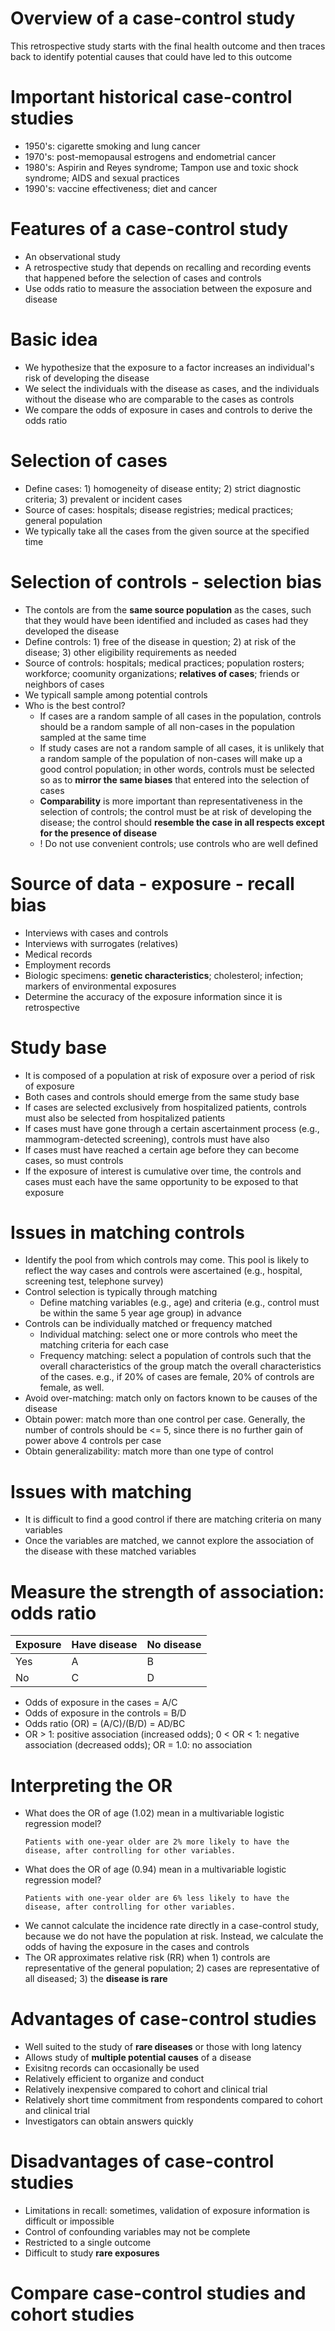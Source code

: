 # Overview of a case-control study
This retrospective study starts with the final health outcome and then traces back to identify potential causes that could have led to this outcome

# Important historical case-control studies
- 1950's: cigarette smoking and lung cancer
- 1970's: post-memopausal estrogens and endometrial cancer
- 1980's: Aspirin and Reyes syndrome; Tampon use and toxic shock syndrome; AIDS and sexual practices
- 1990's: vaccine effectiveness; diet and cancer

# Features of a case-control study
- An observational study
- A retrospective study that depends on recalling and recording events that happened before the selection of cases and controls
- Use odds ratio to measure the association between the exposure and disease

# Basic idea
- We hypothesize that the exposure to a factor increases an individual's risk of developing the disease
- We select the individuals with the disease as cases, and the individuals without the disease who are comparable to the cases as controls
- We compare the odds of exposure in cases and controls to derive the odds ratio

# Selection of cases
- Define cases: 1) homogeneity of disease entity; 2) strict diagnostic criteria; 3) prevalent or incident cases
- Source of cases: hospitals; disease registries; medical practices; general population
- We typically take all the cases from the given source at the specified time

# Selection of controls - selection bias
- The contols are from the **same source population** as the cases, such that they would have been identified and included as cases had they developed the disease
- Define controls: 1) free of the disease in question; 2) at risk of the disease; 3) other eligibility requirements as needed
- Source of controls: hospitals; medical practices; population rosters; workforce; coomunity organizations; **relatives of cases**; friends or neighbors of cases
- We typicall sample among potential controls
- Who is the best control?
  - If cases are a random sample of all cases in the population, controls should be a random sample of all non-cases in the population sampled at the same time
  - If study cases are not a random sample of all cases, it is unlikely that a random sample of the population of non-cases will make up a good control population; in other words, controls must be selected so as to **mirror the same biases** that entered into the selection of cases
  - **Comparability** is more important than representativeness in the selection of controls; the control must be at risk of developing the disease; the control should **resemble the case in all respects except for the presence of disease**
  - ! Do not use convenient controls; use controls who are well defined

# Source of data - exposure - recall bias
- Interviews with cases and controls
- Interviews with surrogates (relatives)
- Medical records
- Employment records
- Biologic specimens: **genetic characteristics**; cholesterol; infection; markers of environmental exposures
- Determine the accuracy of the exposure information since it is retrospective

# Study base
- It is composed of a population at risk of exposure over a period of risk of exposure
- Both cases and controls should emerge from the same study base
- If cases are selected exclusively from hospitalized patients, controls must also be selected from hospitalized patients
- If cases must have gone through a certain ascertainment process (e.g., mammogram-detected screening), controls must have also
- If cases must have reached a certain age before they can become cases, so must controls
- If the exposure of interest is cumulative over time, the controls and cases must each have the same opportunity to be exposed to that exposure

# Issues in matching controls
- Identify the pool from which controls may come. This pool is likely to reflect the way cases and controls were ascertained (e.g., hospital, screening test, telephone survey)
- Control selection is typically through matching
  - Define matching variables (e.g., age) and criteria (e.g., control must be within the same 5 year age group) in advance
- Controls can be individually matched or frequency matched
  - Individual matching: select one or more controls who meet the matching criteria for each case
  - Frequency matching: select a population of controls such that the overall characteristics of the group match the overall characteristics of the cases. e.g., if 20% of cases are female, 20% of controls are female, as well.
- Avoid over-matching: match only on factors known to be causes of the disease
- Obtain power: match more than one control per case. Generally, the number of controls should be <= 5, since there is no further gain of power above 4 controls per case
- Obtain generalizability: match more than one type of control

# Issues with matching
- It is difficult to find a good control if there are matching criteria on many variables
- Once the variables are matched, we cannot explore the association of the disease with these matched variables

# Measure the strength of association: odds ratio

| Exposure      | Have disease   | No disease     |
|---------------|----------------|----------------|
| Yes           | A              | B              |
| No            | C              | D              |

- Odds of exposure in the cases = A/C
- Odds of exposure in the controls = B/D
- Odds ratio (OR) = (A/C)/(B/D) = AD/BC
- OR > 1: positive association (increased odds); 0 < OR < 1: negative association (decreased odds); OR = 1.0: no association

# Interpreting the OR
- What does the OR of age (1.02) mean in a multivariable logistic regression model?
  ```
  Patients with one-year older are 2% more likely to have the disease, after controlling for other variables. 
  ```
- What does the OR of age (0.94) mean in a multivariable logistic regression model?
  ```
  Patients with one-year older are 6% less likely to have the disease, after controlling for other variables.
  ```
- We cannot calculate the incidence rate directly in a case-control study, because we do not have the population at risk. Instead, we calculate the odds of having the exposure in the cases and controls
- The OR approximates relative risk (RR) when 1) controls are representative of the general population; 2) cases are representative of all diseased; 3) the **disease is rare**

# Advantages of case-control studies
- Well suited to the study of **rare diseases** or those with long latency
- Allows study of **multiple potential causes** of a disease
- Exisitng records can occasionally be used
- Relatively efficient to organize and conduct
- Relatively inexpensive compared to cohort and clinical trial
- Relatively short time commitment from respondents compared to cohort and clinical trial
- Investigators can obtain answers quickly

# Disadvantages of case-control studies
- Limitations in recall: sometimes, validation of exposure information is difficult or impossible
- Control of confounding variables may not be complete
- Restricted to a single outcome
- Difficult to study **rare exposures**

# Compare case-control studies and cohort studies
